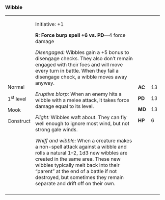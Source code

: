 ### Wibble

<table>
<colgroup>
<col style="width: 16%" />
<col style="width: 72%" />
<col style="width: 5%" />
<col style="width: 5%" />
</colgroup>
<tbody>
<tr class="odd">
<td><p>Normal</p>
<p>1<sup>st</sup> level</p>
<p>Mook</p>
<p>Construct</p></td>
<td><p>Initiative: +1</p>
<p><strong>R: Force burp spell +6 vs. PD</strong>—4 force damage</p>
<p><em>Disengaged:</em> Wibbles gain a +5 bonus to disengage checks.
They also don’t remain engaged with their foes and will move every turn
in battle. When they fail a disengage check, a wibble moves away
anyway.</p>
<p><em>Eruptive blorp:</em> When an enemy hits a wibble with a melee
attack, it takes force damage equal to its level.</p>
<p><em>Flight:</em> Wibbles waft about. They can fly well enough to
ignore most wind, but not strong gale winds.</p>
<p><em>Whiff and wibble:</em> When a creature makes a non-spell attack
against a wibble and rolls a natural 1–2, 1d3 new wibbles are created in
the same area. These new wibbles typically melt back into their “parent”
at the end of a battle if not destroyed, but sometimes they remain
separate and drift off on their own.</p></td>
<td><p><strong>AC</strong></p>
<p><strong>PD</strong></p>
<p><strong>MD</strong></p>
<p><strong>HP</strong></p></td>
<td><p>13</p>
<p>13</p>
<p>13</p>
<p>6</p></td>
</tr>
<tr class="even">
<td></td>
<td></td>
<td></td>
<td></td>
</tr>
</tbody>
</table>